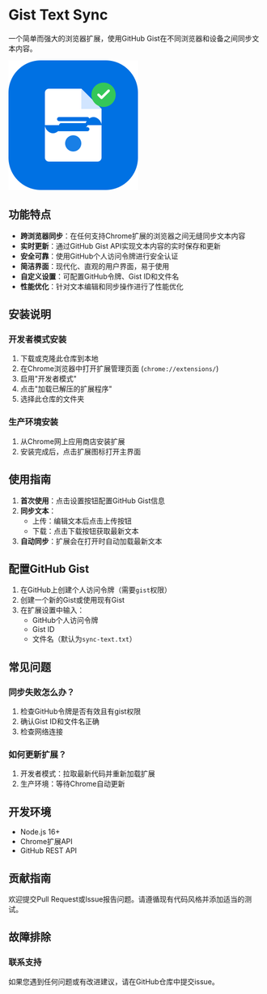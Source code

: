 # Gist Text Sync

一个简单而强大的浏览器扩展，使用GitHub Gist在不同浏览器和设备之间同步文本内容。

![Gist Text Sync Logo](icons/gist-text-sync-icon.svg)

## 功能特点

- **跨浏览器同步**：在任何支持Chrome扩展的浏览器之间无缝同步文本内容
- **实时更新**：通过GitHub Gist API实现文本内容的实时保存和更新
- **安全可靠**：使用GitHub个人访问令牌进行安全认证
- **简洁界面**：现代化、直观的用户界面，易于使用
- **自定义设置**：可配置GitHub令牌、Gist ID和文件名
- **性能优化**：针对文本编辑和同步操作进行了性能优化

## 安装说明

### 开发者模式安装

1. 下载或克隆此仓库到本地
2. 在Chrome浏览器中打开扩展管理页面 (`chrome://extensions/`)
3. 启用"开发者模式"
4. 点击"加载已解压的扩展程序"
5. 选择此仓库的文件夹

### 生产环境安装

1. 从Chrome网上应用商店安装扩展
2. 安装完成后，点击扩展图标打开主界面

## 使用指南

1. **首次使用**：点击设置按钮配置GitHub Gist信息
2. **同步文本**：
   - 上传：编辑文本后点击上传按钮
   - 下载：点击下载按钮获取最新文本
3. **自动同步**：扩展会在打开时自动加载最新文本

## 配置GitHub Gist

1. 在GitHub上创建个人访问令牌（需要`gist`权限）
2. 创建一个新的Gist或使用现有Gist
3. 在扩展设置中输入：
   - GitHub个人访问令牌
   - Gist ID
   - 文件名（默认为`sync-text.txt`）

## 常见问题

### 同步失败怎么办？
1. 检查GitHub令牌是否有效且有gist权限
2. 确认Gist ID和文件名正确
3. 检查网络连接

### 如何更新扩展？
1. 开发者模式：拉取最新代码并重新加载扩展
2. 生产环境：等待Chrome自动更新

## 开发环境

- Node.js 16+
- Chrome扩展API
- GitHub REST API

## 贡献指南

欢迎提交Pull Request或Issue报告问题。请遵循现有代码风格并添加适当的测试。

## 故障排除

### 联系支持

如果您遇到任何问题或有改进建议，请在GitHub仓库中提交issue。
